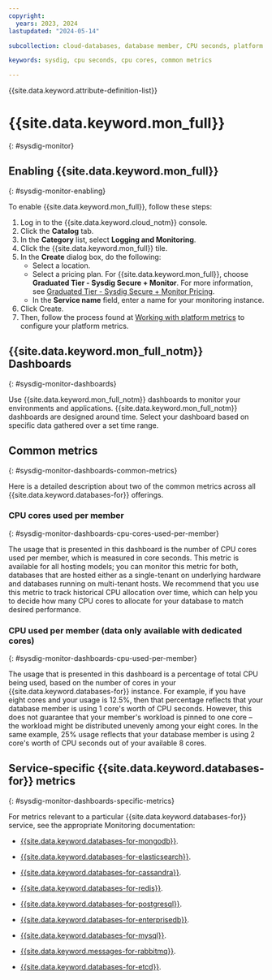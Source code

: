 ```yaml
---
copyright:
  years: 2023, 2024
lastupdated: "2024-05-14"

subcollection: cloud-databases, database member, CPU seconds, platform metrics

keywords: sysdig, cpu seconds, cpu cores, common metrics

---
```


{{site.data.keyword.attribute-definition-list}}

# {{site.data.keyword.mon_full}}
{: #sysdig-monitor}

## Enabling {{site.data.keyword.mon_full}}
{: #sysdig-monitor-enabling}

To enable {{site.data.keyword.mon_full}}, follow these steps:

1. Log in to the {{site.data.keyword.cloud_notm}} console.
1. Click the **Catalog** tab.
1. In the **Category** list, select **Logging and Monitoring**.
1. Click the {{site.data.keyword.mon_full}} tile.
1. In the **Create** dialog box, do the following:
   - Select a location.
   - Select a pricing plan. For {{site.data.keyword.mon_full}}, choose **Graduated Tier - Sysdig Secure + Monitor**. For more information, see [Graduated Tier - Sysdig Secure + Monitor Pricing](/docs/monitoring?topic=monitoring-pricing_plans#graduated_secure).
   - In the **Service name** field, enter a name for your monitoring instance.
1. Click Create.
1. Then, follow the process found at [Working with platform metrics](/docs/monitoring?topic=monitoring-platform_metrics_working) to configure your platform metrics.

## {{site.data.keyword.mon_full_notm}} Dashboards
{: #sysdig-monitor-dashboards}

Use {{site.data.keyword.mon_full_notm}} dashboards to monitor your environments and applications. {{site.data.keyword.mon_full_notm}} dashboards are designed around time. Select your dashboard based on specific data gathered over a
set time range.

## Common metrics
{: #sysdig-monitor-dashboards-common-metrics}

Here is a detailed description about two of the common metrics across all {{site.data.keyword.databases-for}} offerings.


### CPU cores used per member
{: #sysdig-monitor-dashboards-cpu-cores-used-per-member}

The usage that is presented in this dashboard is the number of CPU cores used per member, which is measured in core seconds. This metric is available for all hosting models; you can monitor this metric for both, databases that are hosted either as a single-tenant on underlying hardware and databases running on multi-tenant hosts.
We recommend that you use this metric to track historical CPU allocation over time, which can help you to decide how many CPU cores to allocate for your database to match desired performance. 

### CPU used per member (data only available with dedicated cores)
{: #sysdig-monitor-dashboards-cpu-used-per-member}

The usage that is presented in this dashboard is a percentage of total CPU being used, based on the number of cores in your {{site.data.keyword.databases-for}} instance. For example, if you have eight cores and your usage is 12.5%, then that percentage reflects that your database member is using 1 core's worth of CPU seconds. However, this does not guarantee that your member's workload is pinned to one core – the workload might be distributed unevenly among your eight cores. In the same example, 25% usage reflects that your database member is using 2 core's worth of CPU seconds out of your available 8 cores.

## Service-specific {{site.data.keyword.databases-for}} metrics
{: #sysdig-monitor-dashboards-specific-metrics}

For metrics relevant to a particular {{site.data.keyword.databases-for}} service, see the appropriate Monitoring documentation:

- [{{site.data.keyword.databases-for-mongodb}}](/docs/cloud-databases?topic=cloud-databases-monitoring#metrics-by-plan-mongodb).

- [{{site.data.keyword.databases-for-elasticsearch}}](/docs/cloud-databases?topic=cloud-databases-monitoring#metrics-by-plan-elasticsearch).

- [{{site.data.keyword.databases-for-cassandra}}](/docs/cloud-databases?topic=cloud-databases-monitoring#metrics-by-plan-datastax).

- [{{site.data.keyword.databases-for-redis}}](/docs/cloud-databases?topic=cloud-databases-monitoring#metrics-by-plan-redis).

- [{{site.data.keyword.databases-for-postgresql}}](/docs/cloud-databases?topic=cloud-databases-monitoring#metrics-by-plan-postgresql).

- [{{site.data.keyword.databases-for-enterprisedb}}](/docs/cloud-databases?topic=cloud-databases-monitoring#metrics-by-plan-enterprisedb).

- [{{site.data.keyword.databases-for-mysql}}](/docs/cloud-databases?topic=cloud-databases-monitoring#metrics-by-plan-mysql).

- [{{site.data.keyword.messages-for-rabbitmq}}](/docs/cloud-databases?topic=cloud-databases-monitoring#metrics-by-plan-rabbitmq).

- [{{site.data.keyword.databases-for-etcd}}](/docs/cloud-databases?topic=cloud-databases-monitoring#metrics-by-plan-etcd).
